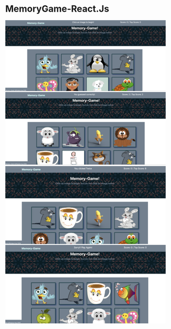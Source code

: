 # MemoryGame-React.Js

![ResultImages](./reactpractice/public/screenshots/img1.png)
![ResultImages](./reactpractice/public/screenshots/img2.png)
![ResultImages](./reactpractice/public/screenshots/img3.png)
![ResultImages](./reactpractice/public/screenshots/img4.png)